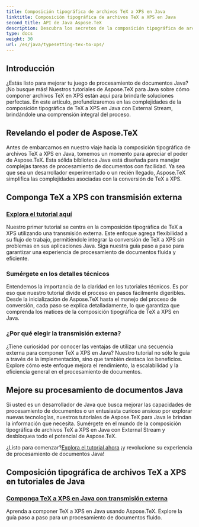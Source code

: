 ```yaml
---
title: Composición tipográfica de archivos TeX a XPS en Java
linktitle: Composición tipográfica de archivos TeX a XPS en Java
second_title: API de Java Aspose.TeX
description: Descubra los secretos de la composición tipográfica de archivos TeX a XPS en Java sin esfuerzo con Aspose.TeX. Sumérjase en nuestros tutoriales para obtener orientación paso a paso sobre el procesamiento de documentos sin problemas.
type: docs
weight: 30
url: /es/java/typesetting-tex-to-xps/
---
```

## Introducción

¿Estás listo para mejorar tu juego de procesamiento de documentos Java? ¡No busque más! Nuestros tutoriales de Aspose.TeX para Java sobre cómo componer archivos TeX en XPS están aquí para brindarle soluciones perfectas. En este artículo, profundizaremos en las complejidades de la composición tipográfica de TeX a XPS en Java con External Stream, brindándole una comprensión integral del proceso.

## Revelando el poder de Aspose.TeX

Antes de embarcarnos en nuestro viaje hacia la composición tipográfica de archivos TeX a XPS en Java, tomemos un momento para apreciar el poder de Aspose.TeX. Esta sólida biblioteca Java está diseñada para manejar complejas tareas de procesamiento de documentos con facilidad. Ya sea que sea un desarrollador experimentado o un recién llegado, Aspose.TeX simplifica las complejidades asociadas con la conversión de TeX a XPS.

## Componga TeX a XPS con transmisión externa

### [Explora el tutorial aquí](./typeset-tex-to-xps-external-stream/)

Nuestro primer tutorial se centra en la composición tipográfica de TeX a XPS utilizando una transmisión externa. Este enfoque agrega flexibilidad a su flujo de trabajo, permitiéndole integrar la conversión de TeX a XPS sin problemas en sus aplicaciones Java. Siga nuestra guía paso a paso para garantizar una experiencia de procesamiento de documentos fluida y eficiente.

### Sumérgete en los detalles técnicos

Entendemos la importancia de la claridad en los tutoriales técnicos. Es por eso que nuestro tutorial divide el proceso en pasos fácilmente digeribles. Desde la inicialización de Aspose.TeX hasta el manejo del proceso de conversión, cada paso se explica detalladamente, lo que garantiza que comprenda los matices de la composición tipográfica de TeX a XPS en Java.

### ¿Por qué elegir la transmisión externa?

¿Tiene curiosidad por conocer las ventajas de utilizar una secuencia externa para componer TeX a XPS en Java? Nuestro tutorial no sólo le guía a través de la implementación, sino que también destaca los beneficios. Explore cómo este enfoque mejora el rendimiento, la escalabilidad y la eficiencia general en el procesamiento de documentos.

## Mejore su procesamiento de documentos Java

Si usted es un desarrollador de Java que busca mejorar las capacidades de procesamiento de documentos o un entusiasta curioso ansioso por explorar nuevas tecnologías, nuestros tutoriales de Aspose.TeX para Java le brindan la información que necesita. Sumérgete en el mundo de la composición tipográfica de archivos TeX a XPS en Java con External Stream y desbloquea todo el potencial de Aspose.TeX.

 ¿Listo para comenzar?[Explora el tutorial ahora](./typeset-tex-to-xps-external-stream/) ¡y revolucione su experiencia de procesamiento de documentos Java!
## Composición tipográfica de archivos TeX a XPS en tutoriales de Java
### [Componga TeX a XPS en Java con transmisión externa](./typeset-tex-to-xps-external-stream/)
Aprenda a componer TeX a XPS en Java usando Aspose.TeX. Explore la guía paso a paso para un procesamiento de documentos fluido.